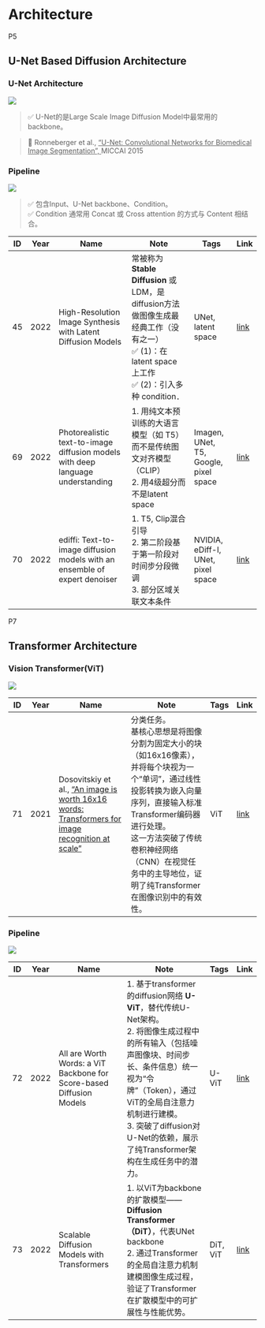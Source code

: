 # Architecture

P5   
## U-Net Based Diffusion Architecture

### U-Net Architecture

![](../assets/D2-5-1.png) 

> &#x2705; U-Net的是Large Scale Image Diffusion Model中最常用的backbone。  

> &#x1F50E; Ronneberger et al., <u>“U-Net: Convolutional Networks for Biomedical Image Segmentation”, </u>MICCAI 2015    

### Pipeline 

![](../assets/D2-5-2.png) 

> &#x2705; 包含Input、U-Net backbone、Condition。  
> &#x2705; Condition 通常用 Concat 或 Cross attention 的方式与 Content 相结合。    

|ID|Year|Name|Note|Tags|Link|
|---|---|---|---|---|---|
|45|2022|High-Resolution Image Synthesis with Latent Diffusion Models|常被称为**Stable Diffusion** 或 LDM，是diffusion方法做图像生成最经典工作（没有之一）<br>&#x2705; (1)：在 latent space 上工作<br> &#x2705; (2)：引入多种 condition．|UNet, latent space|[link](https://caterpillarstudygroup.github.io/ReadPapers/45.html)|
|69|2022|Photorealistic text-to-image diffusion models with deep language understanding|1. 用纯文本预训练的大语言模型（如 T5）而不是传统图文对齐模型（CLIP）<br> 2. 用4级超分而不是latent space|Imagen, UNet, T5, Google, pixel space|[link](https://caterpillarstudygroup.github.io/ReadPapers/69.html)|
|70|2022|ediffi: Text-to-image diffusion models with an ensemble of expert denoiser|1. T5, Clip混合引导<br>2. 第二阶段基于第一阶段对时间步分段微调<br>3. 部分区域关联文本条件|NVIDIA,  eDiff-I, UNet, pixel space|[link](https://caterpillarstudygroup.github.io/ReadPapers/70.html)

P7    
## Transformer Architecture

### Vision Transformer(ViT)

![](../assets/D2-7-1.png) 


|ID|Year|Name|Note|Tags|Link|
|---|---|---|---|---|---|
|71|2021|Dosovitskiy et al., <u>“An image is worth 16x16 words: Transformers for image recognition at scale”|分类任务。<br>基核心思想是将图像分割为固定大小的块（如16x16像素），并将每个块视为一个“单词”，通过线性投影转换为嵌入向量序列，直接输入标准Transformer编码器进行处理。<br> 这一方法突破了传统卷积神经网络（CNN）在视觉任务中的主导地位，证明了纯Transformer在图像识别中的有效性。|ViT|[link](https://caterpillarstudygroup.github.io/ReadPapers/71.html)|   

### Pipeline

![](../assets/D2-7-2.png)   

|ID|Year|Name|Note|Tags|Link|
|---|---|---|---|---|---|
|72|2022|All are Worth Words: a ViT Backbone for Score-based Diffusion Models|1. 基于transformer的diffusion网络 **U-ViT**，替代传统U-Net架构。<br> 2. 将图像生成过程中的所有输入（包括噪声图像块、时间步长、条件信息）统一视为“令牌”（Token），通过ViT的全局自注意力机制进行建模。<br> 3. 突破了diffusion对U-Net的依赖，展示了纯Transformer架构在生成任务中的潜力。|U-ViT|[link](https://caterpillarstudygroup.github.io/ReadPapers/72.html)|  
|73|2022|Scalable Diffusion Models with Transformers|1. 以ViT为backbone的扩散模型——**Diffusion Transformer（DiT）**，代表UNet backbone <br>2. 通过Transformer的全局自注意力机制建模图像生成过程，验证了Transformer在扩散模型中的可扩展性与性能优势。|DiT, ViT|[link](https://caterpillarstudygroup.github.io/ReadPapers/73.html)|

